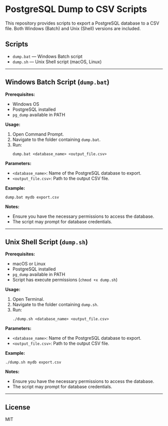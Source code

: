 # PostgreSQL Dump to CSV Scripts

This repository provides scripts to export a PostgreSQL database to a CSV file. Both Windows (Batch) and Unix (Shell) versions are included.

## Scripts

- `dump.bat` — Windows Batch script
- `dump.sh` — Unix Shell script (macOS, Linux)

---

## Windows Batch Script (`dump.bat`)

**Prerequisites:**

- Windows OS
- PostgreSQL installed
- `pg_dump` available in PATH

**Usage:**

1. Open Command Prompt.
2. Navigate to the folder containing `dump.bat`.
3. Run:
   ```
   dump.bat <database_name> <output_file.csv>
   ```

**Parameters:**

- `<database_name>`: Name of the PostgreSQL database to export.
- `<output_file.csv>`: Path to the output CSV file.

**Example:**

```
dump.bat mydb export.csv
```

**Notes:**

- Ensure you have the necessary permissions to access the database.
- The script may prompt for database credentials.

---

## Unix Shell Script (`dump.sh`)

**Prerequisites:**

- macOS or Linux
- PostgreSQL installed
- `pg_dump` available in PATH
- Script has execute permissions (`chmod +x dump.sh`)

**Usage:**

1. Open Terminal.
2. Navigate to the folder containing `dump.sh`.
3. Run:
   ```
   ./dump.sh <database_name> <output_file.csv>
   ```

**Parameters:**

- `<database_name>`: Name of the PostgreSQL database to export.
- `<output_file.csv>`: Path to the output CSV file.

**Example:**

```
./dump.sh mydb export.csv
```

**Notes:**

- Ensure you have the necessary permissions to access the database.
- The script may prompt for database credentials.

---

## License

MIT
